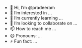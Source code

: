 - 👋 Hi, I’m @pradeeram
- 👀 I’m interested in ...
- 🌱 I’m currently learning ...
- 💞️ I’m looking to collaborate on ...
- 📫 How to reach me ...
- 😄 Pronouns: ...
- ⚡ Fun fact: ...

<!---
pradeeram/pradeeram is a ✨ special ✨ repository because its `README.md` (this file) appears on your GitHub profile.
You can click the Preview link to take a look at your changes.
--->
